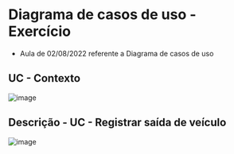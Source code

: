 # Diagrama de casos de uso - Exercício

- Aula de 02/08/2022 referente a Diagrama de casos de uso

## UC - Contexto

![image](https://user-images.githubusercontent.com/62342894/184907625-2cf358cb-43cc-4a94-b698-9f0fca48e9a0.png)

## Descrição - UC - Registrar saída de veículo

![image](https://user-images.githubusercontent.com/62342894/184907709-d3e70a4f-4a40-4564-b31c-b25278e3a0b5.png)


